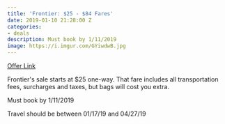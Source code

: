 ```yaml
---
title: 'Frontier: $25 - $84 Fares'
date: 2019-01-10 21:28:00 Z
categories:
- deals
description: Must book by 1/11/2019
image: https://i.imgur.com/GYiwdwB.jpg
---
```


[Offer Link](https://www.flyfrontier.com/deals/flight-sales/)

Frontier's sale starts at $25 one-way. That fare includes all transportation fees, surcharges and taxes, but bags will cost you extra. 

Must book by 1/11/2019

Travel should be between 01/17/19 and 04/27/19